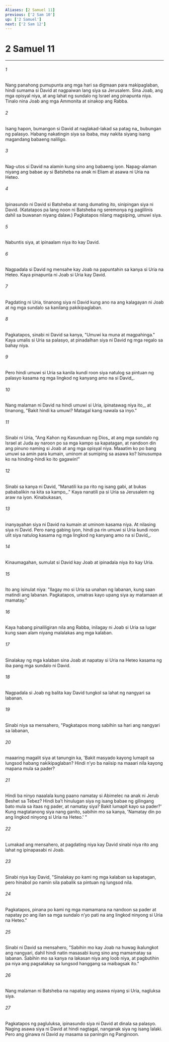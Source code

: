 ```yaml
---
Aliases: [2 Samuel 11]
previous: ['2 Sam 10']
up: ['2 Samuel']
next: ['2 Sam 12']
---
```

# 2 Samuel 11

***






















###### 1 










Nang panahong pumupunta ang mga hari sa digmaan para makipaglaban, hindi sumama si David at nagpaiwan lang siya sa Jerusalem. Sina Joab, ang mga opisyal niya, at ang lahat ng sundalo ng Israel ang pinapunta niya. Tinalo nina Joab ang mga Ammonita at sinakop ang Rabba. 





















###### 2 










Isang hapon, bumangon si David at naglakad-lakad sa patag na_ bubungan ng palasyo. Habang nakatingin siya sa ibaba, may nakita siyang isang magandang babaeng naliligo. 





















###### 3 










Nag-utos si David na alamin kung sino ang babaeng iyon. Napag-alaman niyang ang babae ay si Batsheba na anak ni Eliam at asawa ni Uria na Heteo. 





















###### 4 










Ipinasundo ni David si Batsheba at nang dumating ito, sinipingan siya ni David. (Katatapos pa lang noon ni Batsheba ng seremonya ng paglilinis dahil sa buwanan niyang dalaw.) Pagkatapos nilang magsiping, umuwi siya. 





















###### 5 










Nabuntis siya, at ipinaalam niya ito kay David. 





















###### 6 










Nagpadala si David ng mensahe kay Joab na papuntahin sa kanya si Uria na Heteo. Kaya pinapunta ni Joab si Uria kay David. 





















###### 7 










Pagdating ni Uria, tinanong siya ni David kung ano na ang kalagayan ni Joab at ng mga sundalo sa kanilang pakikipaglaban. 





















###### 8 










Pagkatapos, sinabi ni David sa kanya, "Umuwi ka muna at magpahinga." Kaya umalis si Uria sa palasyo, at pinadalhan siya ni David ng mga regalo sa bahay niya. 





















###### 9 










Pero hindi umuwi si Uria sa kanila kundi roon siya natulog sa pintuan ng palasyo kasama ng mga lingkod ng kanyang amo na si David_. 





















###### 10 










Nang malaman ni David na hindi umuwi si Uria, ipinatawag niya ito,_ at tinanong, "Bakit hindi ka umuwi? Matagal kang nawala sa inyo." 





















###### 11 










Sinabi ni Uria, "Ang Kahon ng Kasunduan ng Dios_ at ang mga sundalo ng Israel at Juda ay naroon po sa mga kampo sa kapatagan, at nandoon din ang pinuno naming si Joab at ang mga opisyal niya. Maaatim ko po bang umuwi sa amin para kumain, uminom at sumiping sa asawa ko? Isinusumpa ko na hinding-hindi ko ito gagawin!" 





















###### 12 










Sinabi sa kanya ni David, "Manatili ka pa rito ng isang gabi, at bukas pababalikin na kita sa kampo_." Kaya nanatili pa si Uria sa Jerusalem ng araw na iyon. Kinabukasan, 





















###### 13 










inanyayahan siya ni David na kumain at uminom kasama niya. At nilasing siya ni David. Pero nang gabing iyon, hindi pa rin umuwi si Uria kundi roon ulit siya natulog kasama ng mga lingkod ng kanyang amo na si David_. 





















###### 14 










Kinaumagahan, sumulat si David kay Joab at ipinadala niya ito kay Uria. 





















###### 15 










Ito ang isinulat niya: "Ilagay mo si Uria sa unahan ng labanan, kung saan matindi ang labanan. Pagkatapos, umatras kayo upang siya ay matamaan at mamatay." 





















###### 16 










Kaya habang pinaliligiran nila ang Rabba, inilagay ni Joab si Uria sa lugar kung saan alam niyang malalakas ang mga kalaban. 





















###### 17 










Sinalakay ng mga kalaban sina Joab at napatay si Uria na Heteo kasama ng iba pang mga sundalo ni David. 





















###### 18 










Nagpadala si Joab ng balita kay David tungkol sa lahat ng nangyari sa labanan. 





















###### 19 










Sinabi niya sa mensahero, "Pagkatapos mong sabihin sa hari ang nangyari sa labanan, 





















###### 20 










maaaring magalit siya at tanungin ka, 'Bakit masyado kayong lumapit sa lungsod habang nakikipaglaban? Hindi nʼyo ba naiisip na maaari nila kayong mapana mula sa pader? 





















###### 21 










Hindi ba ninyo naaalala kung paano namatay si Abimelec na anak ni Jerub Beshet sa Tebez? Hindi baʼt hinulugan siya ng isang babae ng gilingang bato mula sa itaas ng pader, at namatay siya? Bakit lumapit kayo sa pader?' Kung magtatanong siya nang ganito, sabihin mo sa kanya, 'Namatay din po ang lingkod ninyong si Uria na Heteo.' " 





















###### 22 










Lumakad ang mensahero, at pagdating niya kay David sinabi niya rito ang lahat ng ipinapasabi ni Joab. 





















###### 23 










Sinabi niya kay David, "Sinalakay po kami ng mga kalaban sa kapatagan, pero hinabol po namin sila pabalik sa pintuan ng lungsod nila. 





















###### 24 










Pagkatapos, pinana po kami ng mga mamamana na nandoon sa pader at napatay po ang ilan sa mga sundalo nʼyo pati na ang lingkod ninyong si Uria na Heteo." 





















###### 25 










Sinabi ni David sa mensahero, "Sabihin mo kay Joab na huwag ikalungkot ang nangyari, dahil hindi natin masasabi kung sino ang mamamatay sa labanan. Sabihin mo sa kanya na lakasan niya ang loob niya, at pagbutihin pa niya ang pagsalakay sa lungsod hanggang sa maibagsak ito." 





















###### 26 










Nang malaman ni Batsheba na napatay ang asawa niyang si Uria, nagluksa siya. 





















###### 27 










Pagkatapos ng pagluluksa, ipinasundo siya ni David at dinala sa palasyo. Naging asawa siya ni David at hindi nagtagal, nanganak siya ng isang lalaki. Pero ang ginawa ni David ay masama sa paningin ng Panginoon.
